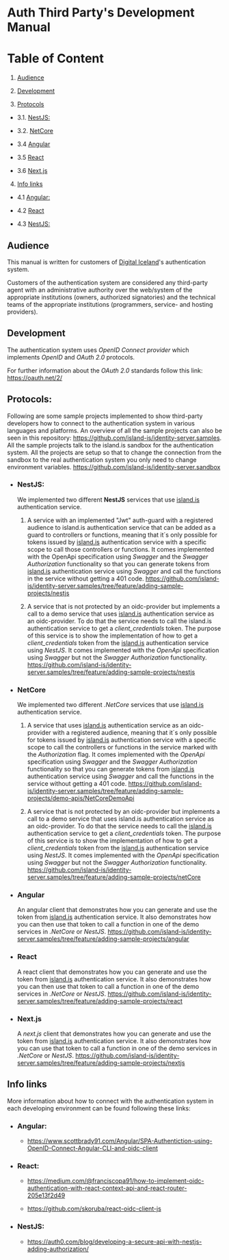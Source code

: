 # Auth Third Party's Development Manual

# Table of Content

1. [Audience](#audience)

2. [Development](#development)

3. [Protocols](#protocols)

- 3.1. [NestJS:](#nestjs)

- 3.2. [NetCore](#netcore)

- 3.4 [Angular](#angular)

- 3.5 [React](#react)

- 3.6 [Next.js](#nextjs)

4. [Info links](#info-links)

- 4.1 [Angular:](#angular-link)

- 4.2 [React](#react-link)

- 4.3 [NestJS:](#nestjs-link)

## <a name="audience"></a>Audience

This manual is written for customers of [Digital Iceland](https://island.is/)'s authentication system.

Customers of the authentication system are considered any third-party agent with an administrative authority over the web/system of the appropriate institutions (owners, authorized signatories) and the technical teams of the appropriate institutions (programmers, service- and hosting providers).

## <a name="development"></a>Development

The authentication system uses _OpenID Connect provider_ which implements _OpenID_ and _OAuth 2.0_ protocols.

For further information about the _OAuth 2.0_ standards follow this link: <https://oauth.net/2/>

## <a name="protocols"></a>Protocols:

Following are some sample projects implemented to show third-party developers how to connect to the authentication system in various languages and platforms.
An overview of all the sample projects can also be seen in this repository:
<https://github.com/island-is/identity-server.samples>.
All the sample projects talk to the island.is sandbox for the authentication system.
All the projects are setup so that to change the connection from the sandbox to the real authentication system you only need to change environment variables.
<https://github.com/island-is/identity-server.sandbox>

- ### <a name="nestjs"></a>NestJS:

  We implemented two different **NestJS** services that use [island.is](https://island.is/) authentication service.

  1.  A service with an implemented "Jwt" auth-guard with a registered audience to island.is authentication service that can be added as a guard to controllers or functions, meaning that it´s only possible for tokens issued by [island.is](https://island.is/) authentication service with a specific scope to call those controllers or functions.
      It comes implemented with the OpenApi specification using _Swagger_ and the _Swagger Authorization_ functionality so that you can generate tokens from [island.is](https://island.is/) authentication service using _Swagger_ and call the functions in the service without getting a 401 code.
      <https://github.com/island-is/identity-server.samples/tree/feature/adding-sample-projects/nestjs>

  2.  A service that is not protected by an oidc-provider but implements a call to a demo service that uses [island.is](https://island.is/) authentication service as an oidc-provider. To do that the service needs to call the island.is authentication service to get a _client_credentials_ token. The purpose of this service is to show the implementation of how to get a _client_credentials_ token from the [island.is](https://island.is/) authentication service using _NestJS_.
      It comes implemented with the _OpenApi_ specification using _Swagger_ but not the _Swagger Authorization_ functionality.
      <https://github.com/island-is/identity-server.samples/tree/feature/adding-sample-projects/nestjs>

- ### <a name="netcore"></a>NetCore

  We implemented two different _.NetCore_ services that use [island.is](https://island.is/) authentication service.

  1.  A service that uses [island.is](https://island.is/) authentication service as an oidc-provider with a registered audience, meaning that it´s only possible for tokens issued by [island.is](https://island.is/) authentication service with a specific scope to call the controllers or functions in the service marked with the _Authorization_ flag.
      It comes implemented with the _OpenApi_ specification using _Swagger_ and the _Swagger Authorization_ functionality so that you can generate tokens from [island.is](https://island.is/) authentication service using _Swagger_ and call the functions in the service without getting a 401 code.
      <https://github.com/island-is/identity-server.samples/tree/feature/adding-sample-projects/demo-apis/NetCoreDemoApi>

  2.  A service that is not protected by an oidc-provider but implements a call to a demo service that uses island.is authentication service as an oidc-provider.
      To do that the service needs to call the [island.is](https://island.is/) authentication service to get a _client_credentials_ token.
      The purpose of this service is to show the implementation of how to get a _client_credentials_ token from the [island.is](https://island.is/) authentication service using _NestJS_.
      It comes implemented with the _OpenApi_ specification using _Swagger_ but not the _Swagger Authorization_ functionality.
      <https://github.com/island-is/identity-server.samples/tree/feature/adding-sample-projects/netCore>

- ### <a name="angular"></a>Angular

  An angular client that demonstrates how you can generate and use the token from [island.is](https://island.is/) authentication service.
  It also demonstrates how you can then use that token to call a function in one of the demo services in _.NetCore_ or _NestJS_.
  <https://github.com/island-is/identity-server.samples/tree/feature/adding-sample-projects/angular>

- ### <a name="react"></a>React

  A react client that demonstrates how you can generate and use the token from [island.is](https://island.is/) authentication service.
  It also demonstrates how you can then use that token to call a function in one of the demo services in _.NetCore_ or _NestJS_.
  <https://github.com/island-is/identity-server.samples/tree/feature/adding-sample-projects/react>

- ### <a name="nextjs"></a>Next.js

  A _next.js_ client that demonstrates how you can generate and use the token from [island.is](https://island.is/) authentication service.
  It also demonstrates how you can use that token to call a function in one of the demo services in _.NetCore_ or _NestJS_.
  <https://github.com/island-is/identity-server.samples/tree/feature/adding-sample-projects/nextjs>

## <a name="info-links"></a>Info links

More information about how to connect with the authentication system in each developing environment can be found following these links:

- ### <a name="angular-link"></a>Angular:

  - <https://www.scottbrady91.com/Angular/SPA-Authentiction-using-OpenID-Connect-Angular-CLI-and-oidc-client>

- ### <a name="react-link"></a>React:

  - <https://medium.com/@franciscopa91/how-to-implement-oidc-authentication-with-react-context-api-and-react-router-205e13f2d49>

  - <https://github.com/skoruba/react-oidc-client-js>

- ### <a name="nestjs-link"></a>NestJS:

  - <https://auth0.com/blog/developing-a-secure-api-with-nestjs-adding-authorization/>
